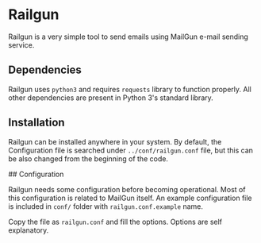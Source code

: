 # Railgun

Railgun is a very simple tool to send emails using MailGun e-mail sending service.

## Dependencies

Railgun uses `python3` and requires `requests` library to function properly.
All other dependencies are present in Python 3's standard library.

## Installation

Railgun can be installed anywhere in your system. By default, the Configuration
file is searched under `../conf/railgun.conf` file, but this can be also changed
from the beginning of the code.

## Configuration

Railgun needs some configuration before becoming operational. Most of this
configuration is related to MailGun itself. An example configuration file is
included in `conf/` folder with `railgun.conf.example` name.

Copy the file as `railgun.conf` and fill the options. Options are self
explanatory.
